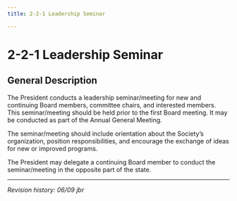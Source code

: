 ```yaml
---
title: 2-2-1 Leadership Seminar

---
```


# 2-2-1 Leadership Seminar

## General Description

The President conducts a leadership seminar/meeting for new and continuing Board members, committee chairs, and interested members. This seminar/meeting should be held prior to the first Board meeting. It may be conducted as part of the Annual General Meeting.

The seminar/meeting should include orientation about the Society’s organization, position responsibilities, and encourage the exchange of ideas for new or improved programs.

The President may delegate a continuing Board member to conduct the seminar/meeting in the opposite part of the state.

***

_Revision history: 06/09 jbr_
